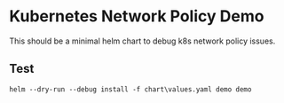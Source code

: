 # Kubernetes Network Policy Demo

This should be a minimal helm chart to debug k8s network policy issues.

## Test

```
helm --dry-run --debug install -f chart\values.yaml demo demo
```
